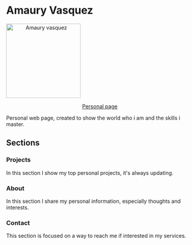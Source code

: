 # Amaury Vasquez

<div style="border-radius: 100%; height: 200px; width: 200px;" align="center"> 
  <img src="https://i.imgur.com/39jqiyC.jpg?1" width="200" heigth="200" alt="Amaury vasquez" />
</div>

<p align="center"><a href="https://amauryvasquez.com/" target="_blank"> Personal page </a> </p>

Personal web page, created to show the world who i am and the skills i master.

## Sections

### Projects

In this section I show my top personal projects, it's always updating.

### About

In this section I share my personal information, especially thoughts and interests.

### Contact

This section is focused on a way to reach me if interested in my services.
